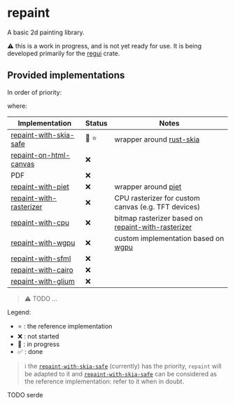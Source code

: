 # repaint
 A basic 2d painting library.

:warning: this is a work in progress, and is not yet ready for use. It is being developed primarily for the [regui](https://github.com/re-gui/regui) crate.

## Provided implementations

In order of priority:

where:

| Implementation | Status | Notes |
| --- | --- | --- |
| [repaint-with-skia-safe](./implementations/skia-safe/) | :construction: :star: |  wrapper around [rust-skia](https://github.com/rust-skia/rust-skia) |
| [repaint-on-html-canvas](./implementations/html-canvas/) | :x: |  |
| PDF | :x: |  |
| [repaint-with-piet](./implementations/piet/) | :x: |  wrapper around [piet](https://github.com/linebender/piet) |
| [repaint-with-rasterizer](./implementations/rasterizer/) | :x: | CPU rasterizer for custom canvas (e.g. TFT devices) |
| [repaint-with-cpu](./implementations/cpu/) | :x: | bitmap rasterizer based on [repaint-with-rasterizer](./implementations/rasterizer/) |
| [repaint-with-wgpu](./implementations/wgpu/) | :x: |  custom implementation based on [wgpu](https://github.com/gfx-rs/wgpu) |
| [repaint-with-sfml](./implementations/sfml/) | :x: |  |
| [repaint-with-cairo](./implementations/cairo/) | :x: |  |
| [repaint-with-glium](./implementations/glium/) | :x: |  |
> :warning: TODO ...

Legend:
- :star: : the reference implementation
- :x: : not started
- :construction: : in progress
- :white_check_mark: : done

> :information_source: the [`repaint-with-skia-safe`](./implementations/skia-safe/) (currently) has the priority, `repaint` will be adapted to it and [`repaint-with-skia-safe`](./implementations/skia-safe/) can be considered as the reference implementation: refer to it when in doubt.

TODO serde
